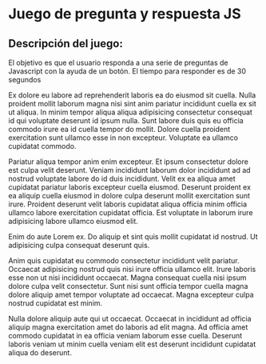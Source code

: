 # Juego de pregunta y respuesta JS

## Descripción del juego:

El objetivo es que el usuario responda a una serie de preguntas de Javascript con la ayuda de un botón. El tiempo para responder es de 30 segundos

Ex dolore eu labore ad reprehenderit laboris ea do eiusmod sit cuella. Nulla proident mollit laborum magna nisi sint anim pariatur incididunt cuella ex sit ut aliqua. In minim tempor aliqua aliqua adipisicing consectetur consequat id qui voluptate deserunt id ipsum nulla. Sunt labore duis quis eu officia commodo irure ea id cuella tempor do mollit. Dolore cuella proident exercitation sunt ullamco esse in non excepteur. Voluptate ea ullamco cupidatat commodo.

Pariatur aliqua tempor anim enim excepteur. Et ipsum consectetur dolore est culpa velit deserunt. Veniam incididunt laborum dolor incididunt ad ad nostrud voluptate labore do id duis incididunt. Velit ex ea aliqua amet cupidatat pariatur laboris excepteur cuella eiusmod. Deserunt proident ex ea aliquip cuella eiusmod in dolore culpa deserunt mollit exercitation sunt irure. Proident deserunt velit laboris cupidatat aliqua officia minim officia ullamco labore exercitation cupidatat officia. Est voluptate in laborum irure adipisicing labore ullamco eiusmod elit.

Enim do aute Lorem ex. Do aliquip et sint quis mollit cupidatat id nostrud. Ut adipisicing culpa consequat deserunt quis.

Anim quis cupidatat eu commodo consectetur incididunt velit pariatur. Occaecat adipisicing nostrud quis nisi irure officia ullamco elit. Irure laboris esse non ut nisi incididunt occaecat. Magna consequat cuella nisi ipsum dolore culpa velit consectetur. Sunt nisi sunt officia tempor cuella magna dolore aliquip amet tempor voluptate ad occaecat. Magna excepteur culpa nostrud cupidatat est minim.

Nulla dolore aliquip aute qui ut occaecat. Occaecat in incididunt ad officia aliquip magna exercitation amet do laboris ad elit magna. Ad officia amet commodo cupidatat in ea officia veniam laborum esse cuella. Deserunt laboris veniam ut minim cuella veniam elit est deserunt incididunt cupidatat aliqua do deserunt.
